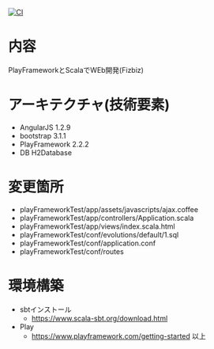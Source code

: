 [![CI](https://github.com/jumborin/playframeworkTest/workflows/CI/badge.svg)](https://github.com/jumborin/playframeworkTest/actions)

# 内容
PlayFrameworkとScalaでWEb開発(Fizbiz)

# アーキテクチャ(技術要素)
- AngularJS 1.2.9
- bootstrap 3.1.1
- PlayFramework 2.2.2
- DB H2Database

# 変更箇所
- playFrameworkTest/app/assets/javascripts/ajax.coffee
- playFrameworkTest/app/controllers/Application.scala
- playFrameworkTest/app/views/index.scala.html
- playFrameworkTest/conf/evolutions/default/1.sql
- playFrameworkTest/conf/application.conf
- playFrameworkTest/conf/routes

# 環境構築
- sbtインストール
  - https://www.scala-sbt.org/download.html
- Play
  - https://www.playframework.com/getting-started
以上
